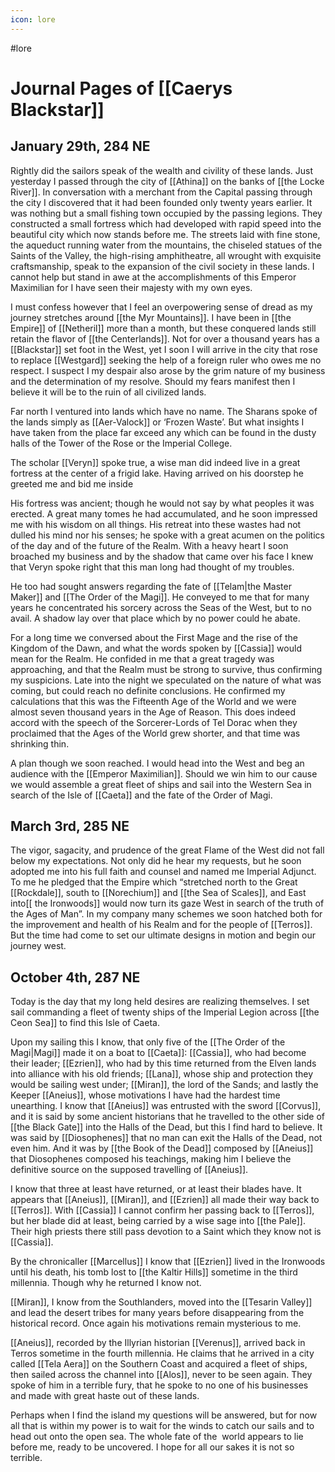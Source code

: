 ```yaml
---
icon: lore 
---
```

#lore

# Journal Pages of [[Caerys Blackstar]]
  

## January 29th, 284 NE

Rightly did the sailors speak of the wealth and civility of these lands. Just yesterday I passed through the city of [[Athina]] on the banks of [[the Locke River]]. In conversation with a merchant from the Capital passing through the city I discovered that it had been founded only twenty years earlier. It was nothing but a small fishing town occupied by the passing legions. They constructed a small fortress which had developed with rapid speed into the beautiful city which now stands before me. The streets laid with fine stone, the aqueduct running water from the mountains, the chiseled statues of the Saints of the Valley, the high-rising amphitheatre, all wrought with exquisite craftsmanship, speak to the expansion of the civil society in these lands. I cannot help but stand in awe at the accomplishments of this Emperor Maximilian for I have seen their majesty with my own eyes.

I must confess however that I feel an overpowering sense of dread as my journey stretches around [[the Myr Mountains]]. I have been in [[the Empire]] of [[Netheril]] more than a month, but these conquered lands still retain the flavor of [[the Centerlands]]. Not for over a thousand years has a [[Blackstar]] set foot in the West, yet I soon I will arrive in the city that rose to replace [[Westgard]] seeking the help of a foreign ruler who owes me no respect. I suspect I my despair also arose by the grim nature of my business and the determination of my resolve. Should my fears manifest then I believe it will be to the ruin of all civilized lands. 

Far north I ventured into lands which have no name. The Sharans spoke of the lands simply as [[Aer-Valock]] or ‘Frozen Waste’. But what insights I have taken from the place far exceed any which can be found in the dusty halls of the Tower of the Rose or the Imperial College. 

The scholar [[Veryn]] spoke true, a wise man did indeed live in a great fortress at the center of a frigid lake. Having arrived on his doorstep he greeted me and bid me inside 

His fortress was ancient; though he would not say by what peoples it was erected. A great many tomes he had accumulated, and he soon impressed me with his wisdom on all things. His retreat into these wastes had not dulled his mind nor his senses; he spoke with a great acumen on the politics of the day and of the future of the Realm. With a heavy heart I soon broached my business and by the shadow that came over his face I knew that Veryn spoke right that this man long had thought of my troubles.

He too had sought answers regarding the fate of [[Telam|the Master Maker]] and [[The Order of the Magi]]. He conveyed to me that for many years he concentrated his sorcery across the Seas of the West, but to no avail. A shadow lay over that place which by no power could he abate. 

For a long time we conversed about the First Mage and the rise of the Kingdom of the Dawn, and what the words spoken by [[Cassia]] would mean for the Realm. He confided in me that a great tragedy was approaching, and that the Realm must be strong to survive, thus confirming my suspicions. Late into the night we speculated on the nature of what was coming, but could reach no definite conclusions. He confirmed my calculations that this was the Fifteenth Age of the World and we were almost seven thousand years in the Age of Reason. This does indeed accord with the speech of the Sorcerer-Lords of Tel Dorac when they proclaimed that the Ages of the World grew shorter, and that time was shrinking thin. 

A plan though we soon reached. I would head into the West and beg an audience with the [[Emperor Maximilian]]. Should we win him to our cause we would assemble a great fleet of ships and sail into the Western Sea in search of the Isle of [[Caeta]] and the fate of the Order of Magi. 

  

## March 3rd, 285 NE


The vigor, sagacity, and prudence of the great Flame of the West did not fall below my expectations. Not only did he hear my requests, but he soon adopted me into his full faith and counsel and named me Imperial Adjunct. To me he pledged that the Empire which “stretched north to the Great [[Rockdale]], south to [[Norechium]] and [[the Sea of Scales]], and East into[[ the Ironwoods]] would now turn its gaze West in search of the truth of the Ages of Man”. In my company many schemes we soon hatched both for the improvement and health of his Realm and for the people of [[Terros]]. But the time had come to set our ultimate designs in motion and begin our journey west.

  

## October 4th, 287 NE

Today is the day that my long held desires are realizing themselves. I set sail commanding a fleet of twenty ships of the Imperial Legion across [[the Ceon Sea]] to find this Isle of Caeta. 

Upon my sailing this I know, that only five of the [[The Order of the Magi|Magi]] made it on a boat to [[Caeta]]: [[Cassia]], who had become their leader; [[Ezrien]], who had by this time returned from the Elven lands into alliance with his old friends; [[Lana]], whose ship and protection they would be sailing west under; [[Miran]], the lord of the Sands; and lastly the Keeper [[Aneius]], whose motivations I have had the hardest time unearthing. I know that [[Aneius]] was entrusted with the sword [[Corvus]], and it is said by some ancient historians that he travelled to the other side of [[the Black Gate]] into the Halls of the Dead, but this I find hard to believe. It was said by [[Diosophenes]] that no man can exit the Halls of the Dead, not even him. And it was by [[the Book of the Dead]] composed by [[Aneius]] that Diosophenes composed his teachings, making him I believe the definitive source on the supposed travelling of [[Aneius]]. 

I know that three at least have returned, or at least their blades have. It appears that [[Aneius]], [[Miran]], and [[Ezrien]] all made their way back to [[Terros]]. With [[Cassia]] I cannot confirm her passing back to [[Terros]], but her blade did at least, being carried by a wise sage into [[the Pale]]. Their high priests there still pass devotion to a Saint which they know not is [[Cassia]]. 

By the chronicaller [[Marcellus]] I know that [[Ezrien]] lived in the Ironwoods until his death, his tomb lost to [[the Kaltir Hills]] sometime in the third millennia. Though why he returned I know not. 

[[Miran]], I know from the Southlanders, moved into the [[Tesarin Valley]] and lead the desert tribes for many years before disappearing from the historical record. Once again his motivations remain mysterious to me.

[[Aneius]], recorded by the Illyrian historian [[Verenus]], arrived back in Terros sometime in the fourth millennia. He claims that he arrived in a city called [[Tela Aera]] on the Southern Coast and acquired a fleet of ships, then sailed across the channel into [[Alos]], never to be seen again. They spoke of him in a terrible fury, that he spoke to no one of his businesses and made with great haste out of these lands. 

Perhaps when I find the island my questions will be answered, but for now all that is within my power is to wait for the winds to catch our sails and to head out onto the open sea. The whole fate of the  world appears to lie before me, ready to be uncovered. I hope for all our sakes it is not so terrible.